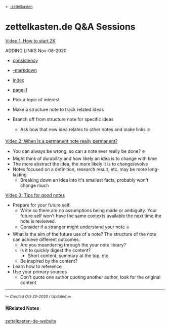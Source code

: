 <small>← [-zettelkasten](-zettelkasten)</small>

# zettelkasten.de Q&A Sessions
[Video 1: How to start ZK](https://zettelkasten.de/posts/qna-1-how-to-start/)

ADDING LINKS Nov-08-2020
- [consistency](consistency.md)
- [-markdown](-markdown.md)
- [index](../_pages/index.md)
- [page-1](../_pages/page-1.md)



- Pick a topic of interest
- Make a structure note to track related ideas
- Branch off from structure note for specific ideas
	- Ask how that new idea relates to other notes and make links  ❇️

[Video 2: When is a permanent note really permanent?](https://zettelkasten.de/posts/qna-2-permanent-notes/)

- You can always be wrong, so can a note ever really be done? ❇️
- Might think of durability and how likely an idea is to change with time
- The more abstract the idea, the more likely it is to change/evolve
- Notes focused on a definition, research result, etc. may be more long-lasting
	- Breaking down an idea into it's smallest facts, probably won't change much

[Video 3: Tips for good notes](https://zettelkasten.de/posts/qna-3-how-to-write-good-notes/)

- Prepare for your future self. 
	- Write so there are no assumptions being made or ambiguity. Your future self won't have the same contexts available the next time the note is reviewed.
	- Consider if a stranger might understand your note ❇️
- What is the aim of the future use of a note? The structure of the note can achieve different outcomes.
	- Are you meandering through the your note library?
	- Is it to quickly digest the content? 
		- Short content, summary at the top, etc.
	- Be inspired by the content?
- Learn how to reference
- Use your primary sources
	- Don't quote one author quoting another author, look for the original content



---

<small>↳ <i>Created Oct-20-2020 / Updated ∞ </i></small>
<br>

#### 🗒Related Notes
[zettelkasten-de-website](../slipbox/zettelkasten-de-website)


